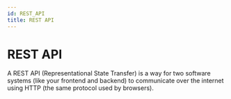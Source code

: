 ```yaml
---
id: REST_API
title: REST API
---
```


# REST API


A REST API (Representational State Transfer) is a way for two software systems (like your frontend and backend) to communicate over the internet using HTTP (the same protocol used by browsers).